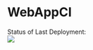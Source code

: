# WebAppCI
Status of Last Deployment: <br>
<img src="https://github.com/sigmade/WebAppCI/workflows/CI/badge.svg?branch=master">
